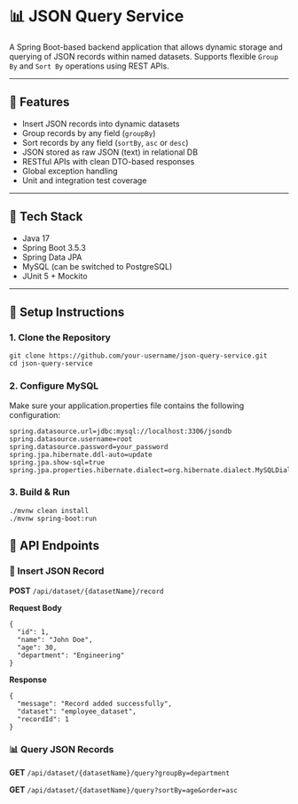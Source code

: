 # 📊 JSON Query Service

A Spring Boot-based backend application that allows dynamic storage and querying of JSON records within named datasets. Supports flexible `Group By` and `Sort By` operations using REST APIs.

---

## 🚀 Features

- Insert JSON records into dynamic datasets
- Group records by any field (`groupBy`)
- Sort records by any field (`sortBy`, `asc` or `desc`)
- JSON stored as raw JSON (text) in relational DB
- RESTful APIs with clean DTO-based responses
- Global exception handling
- Unit and integration test coverage

---

## 🧱 Tech Stack

- Java 17
- Spring Boot 3.5.3
- Spring Data JPA
- MySQL (can be switched to PostgreSQL)
- JUnit 5 + Mockito

---

## 🔧 Setup Instructions

### 1. Clone the Repository

```
git clone https://github.com/your-username/json-query-service.git
cd json-query-service
```

### 2. Configure MySQL
Make sure your application.properties file contains the following configuration:
```
spring.datasource.url=jdbc:mysql://localhost:3306/jsondb
spring.datasource.username=root
spring.datasource.password=your_password
spring.jpa.hibernate.ddl-auto=update
spring.jpa.show-sql=true
spring.jpa.properties.hibernate.dialect=org.hibernate.dialect.MySQLDialect
```

### 3. Build & Run
```
./mvnw clean install
./mvnw spring-boot:run 
```

## 📡 API Endpoints
### 📝 Insert JSON Record

**POST**  `/api/dataset/{datasetName}/record`

**Request Body**

```
{
  "id": 1,
  "name": "John Doe",
  "age": 30,
  "department": "Engineering"
}
```
**Response**
```
{
  "message": "Record added successfully",
  "dataset": "employee_dataset",
  "recordId": 1
}
```

### 📊 Query JSON Records

**GET**  `/api/dataset/{datasetName}/query?groupBy=department`

**GET** `/api/dataset/{datasetName}/query?sortBy=age&order=asc`
